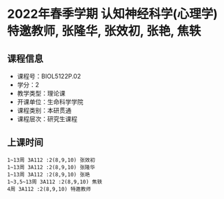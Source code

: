 # 2022年春季学期 认知神经科学(心理学) 特邀教师, 张隆华, 张效初, 张艳, 焦轶






## 课程信息

- 课程号：BIOL5122P.02
- 学分：2
- 教学类型：理论课
- 开课单位：生命科学学院
- 课程类别：本研贯通
- 课程层次：研究生课程

## 上课时间

```
1~13周 3A112 :2(8,9,10) 张效初
1~13周 3A112 :2(8,9,10) 张隆华
1~13周 3A112 :2(8,9,10) 张艳
1~3,5~13周 3A112 :2(8,9,10) 焦轶
4周 3A112 :2(8,9,10) 特邀教师
```

